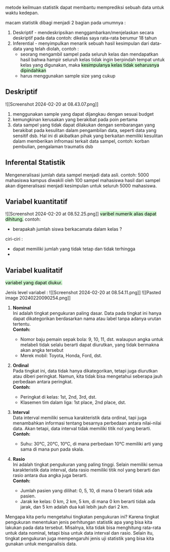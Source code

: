 metode keilmuan statistik dapat membantu memprediksi sebuah data untuk waktu kedepan.

macam statistik dibagi menjadi 2 bagian pada umumnya :
1. Deskriptif - mendeskripsikan
	menggambarkan/menjelaskan secara deskriptif pada data
	contoh: dikelas saya rata-rata berumur 18 tahun
1. Inferential - menyimpulkan
	menarik sebuah hasil kesimpulan dari data-data yang telah diolah, contoh :
	- seorang mengambil sampel pada seluruh kelas dan mendapatkan hasil bahwa hampir seluruh kelas tidak ingin berpindah tempat untuk kelas yang digunakan, maka <mark style="background: #BBFABBA6;">kesimpulanya kelas tidak seharusnya dipindahkan</mark>
	- harus menggunakan sample size yang cukup

## Deskriptif 

![[Screenshot 2024-02-20 at 08.43.07.png]]
1. menggunakan sample yang dapat dijangkau dengan sesuai budget
2. kemungkinan kerusakan yang berakibat pada poin pertama
3. data sampel yang tidak dapat dilakukan dengan sembarangan yang berakibat pada kesulitan dalam pengambilan data, seperti data yang sensitif dsb. Hal ini di akibatkan pihak yang berkaitan memiliki kesulitan dalam memberikan infromasi terkait data sampel,  contoh: korban pembulian, pengalaman traumatis dsb

## Inferental Statistik
Mengeneralisasi jumlah data sampel menjadi data asli.
contoh:  5000 mahasiswa kampus diwakili oleh 100 sampel mahasiswa hasil dari sampel akan digeneralisasi menjadi kesimpulan untuk seluruh 5000 mahasiswa.


## Variabel kuantitatif

![[Screenshot 2024-02-20 at 08.52.25.png]]
<mark style="background: #BBFABBA6;">varibel numerik alias dapat dihitung.</mark>
contoh: 
- berapakah jumlah siswa berkacamata dalam kelas ?

ciri-ciri :
- dapat memiliki jumlah yang tidak tetap dan tidak terhingga
- 

## Variabel kualitatif
<mark style="background: #BBFABBA6;">variabel yang dapat diukur.</mark>

Jenis level variabel : 
![[Screenshot 2024-02-20 at 08.54.11.png]]
![[Pasted image 20240220090254.png]]

1. **Nominal**  
   Ini adalah tingkat pengukuran paling dasar. Data pada tingkat ini hanya dapat dikategorikan berdasarkan nama atau label tanpa adanya urutan tertentu.  
   **Contoh:**  
   - Nomor baju pemain sepak bola: 9, 10, 11, dst.
	   walaupun angka untuk melabeli tidak selalu berarti dapat diurutkan, yang tidak bermakna akan angka tersebut
   - Merek mobil: Toyota, Honda, Ford, dst.

2. **Ordinal**  
   Pada tingkat ini, data tidak hanya dikategorikan, tetapi juga diurutkan atau diberi peringkat. Namun, kita tidak bisa mengetahui seberapa jauh perbedaan antara peringkat.  
   **Contoh:**  
   - Peringkat di kelas: 1st, 2nd, 3rd, dst.
   - Klasemen tim dalam liga: 1st place, 2nd place, dst.

3. **Interval**  
   Data interval memiliki semua karakteristik data ordinal, tapi juga menambahkan informasi tentang besarnya perbedaan antara nilai-nilai data. Akan tetapi, data interval tidak memiliki titik nol yang berarti.  
   **Contoh:**  
   - Suhu: 30°C, 20°C, 10°C, di mana perbedaan 10°C memiliki arti yang sama di mana pun pada skala.

4. **Rasio**  
   Ini adalah tingkat pengukuran yang paling tinggi. Selain memiliki semua karakteristik data interval, data rasio memiliki titik nol yang berarti dan rasio antara dua angka juga berarti.  
   **Contoh:**  
   - Jumlah pasien yang dilihat: 0, 5, 10, di mana 0 berarti tidak ada pasien.
   - Jarak ke kelas: 0 km, 2 km, 5 km, di mana 0 km berarti tidak ada jarak, dan 5 km adalah dua kali lebih jauh dari 2 km.

Mengapa kita perlu mengetahui tingkatan pengukuran ini? Karena tingkat pengukuran menentukan jenis perhitungan statistik apa yang bisa kita lakukan pada data tersebut. Misalnya, kita tidak bisa menghitung rata-rata untuk data nominal, tetapi bisa untuk data interval dan rasio. Selain itu, tingkat pengukuran juga mempengaruhi jenis uji statistik yang bisa kita gunakan untuk menganalisis data.


